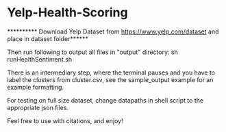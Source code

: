 # Yelp-Health-Scoring
**********  Download Yelp Dataset from https://www.yelp.com/dataset and place in dataset folder******

Then run following to output all files in "output" directory:
  sh runHealthSentiment.sh

There is an intermediary step, where the terminal pauses and you have to label the clusters from cluster.csv, see the sample_output example for an example formatting. 

For testing on full size dataset, change datapaths in shell script to the appropriate json files.

Feel free to use with citations, and enjoy!

